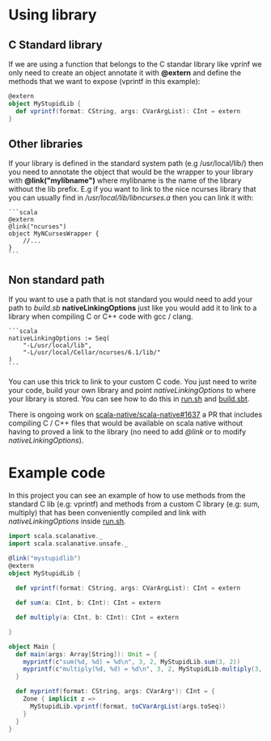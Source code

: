 
# Using library

## C Standard library

If we are using a function that belongs to the C standar library like vprinf we
only need to create an object annotate it with **@extern** and define the
methods that we want to expose (vprintf in this example):

```scala
@extern
object MyStupidLib {
  def vprintf(format: CString, args: CVarArgList): CInt = extern
}
```

## Other libraries

If your library is defined in the standard system path (e.g /usr/local/lib/) 
then you need to annotate the object that would be the wrapper to your library
with **@link("mylibname")** where mylibname is the name of the library without
the lib prefix. E.g if you want to link to the nice ncurses library that you 
can usually find in */usr/local/lib/libncurses.a* then you can link it with:


    ```scala
    @extern
    @link("ncurses")
    object MyNCursesWrapper {
        //...
    }
    ```


## Non standard path

If you want to use a path that is not standard you would need to add your path
to *build.sb* **nativeLinkingOptions** just like you would add it to link to a
library when compiling C or C++ code with gcc / clang.

    ```scala
    nativeLinkingOptions := Seq(
        "-L/usr/local/lib",
        "-L/usr/local/Cellar/ncurses/6.1/lib/"
    )
    ```

You can use this trick to link to your custom C code. You just need to write
your code, build your own library and point *nativeLinkingOptions* to where your
library is stored. You can see how to do this in [run.sh](run.sh) and [build.sbt](build.sbt).

There is ongoing work on [scala-native/scala-native#1637](https://github.com/scala-native/scala-native/pull/1637) a PR that includes compiling C / C++ files that would be available on scala native without having to proved a link to the library (no need to add *@link* or to modify *nativeLinkingOptions*).


# Example code


In this project you can see an example of how to use methods from the standard
C lib (e.g: vprintf) and methods from a custom C library (e.g: sum, multiply) that 
has been conveniently compiled and link with *nativeLinkingOptions* inside 
[run.sh](run.sh).

```scala
import scala.scalanative._
import scala.scalanative.unsafe._

@link("mystupidlib")
@extern
object MyStupidLib {
  
  def vprintf(format: CString, args: CVarArgList): CInt = extern

  def sum(a: CInt, b: CInt): CInt = extern

  def multiply(a: CInt, b: CInt): CInt = extern

}

object Main {
  def main(args: Array[String]): Unit = {
    myprintf(c"sum(%d, %d) = %d\n", 3, 2, MyStupidLib.sum(3, 2))
    myprintf(c"multiply(%d, %d) = %d\n", 3, 2, MyStupidLib.multiply(3, 2))
  }

  def myprintf(format: CString, args: CVarArg*): CInt = {
    Zone { implicit z =>
      MyStupidLib.vprintf(format, toCVarArgList(args.toSeq))
    }
  }
}
```

